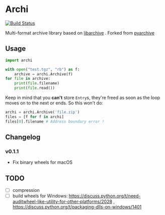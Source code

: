 # Archi

[![Build Status](https://whtsky.visualstudio.com/archi/_apis/build/status/whtsky.archi?branchName=master)](https://whtsky.visualstudio.com/archi/_build/latest?definitionId=2&branchName=master)

Multi-format archive library based on [libarchive](https://github.com/libarchive/libarchive) . Forked from [pyarchive](https://github.com/tailhook/pyarchive)

## Usage

```python
import archi

with open("test.tgz", "rb") as f:
    archive = archi.Archive(f)
for file in archive:
    print(file.filename)
    print(file.read())
```

Keep in mind that you **can't** store `Entry`s, they're freed as soon as the loop moves on to the next or ends. So this won't do:

```python
archi = archi.Archive('file.zip')
files = [f for f in archi]
files[0].filename # Address boundary error !
```

## Changelog

### v0.1.1

- Fix binary wheels for macOS

## TODO

- [ ] compression
- [ ] build wheels for Windows: https://discuss.python.org/t/need-auditwheel-like-utility-for-other-platforms/2028 , https://discuss.python.org/t/packaging-dlls-on-windows/1401
